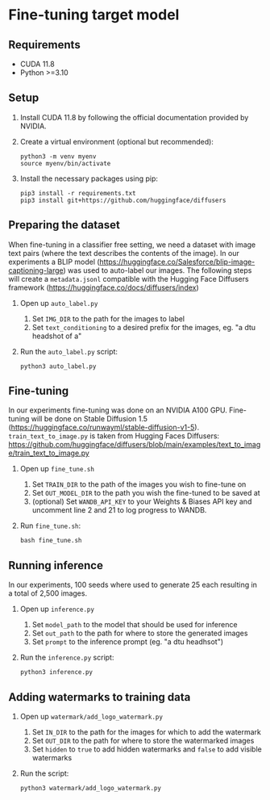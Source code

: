 # Fine-tuning target model

## Requirements

- CUDA 11.8
- Python >=3.10

## Setup

1. Install CUDA 11.8 by following the official documentation provided by NVIDIA.

2. Create a virtual environment (optional but recommended):

   ```shell
   python3 -m venv myenv
   source myenv/bin/activate
   ```

3. Install the necessary packages using pip:

   ```shell
   pip3 install -r requirements.txt
   pip3 install git+https://github.com/huggingface/diffusers
   ```

## Preparing the dataset

When fine-tuning in a classifier free setting, we need a dataset with image text pairs (where the text describes the contents of the image). In our experiments a BLIP model (https://huggingface.co/Salesforce/blip-image-captioning-large) was used to auto-label our images. The following steps will create a `metadata.jsonl` compatible with the Hugging Face Diffusers framework (https://huggingface.co/docs/diffusers/index)

1. Open up `auto_label.py`
   1. Set `IMG_DIR` to the path for the images to label
   2. Set `text_conditioning` to a desired prefix for the images, eg. "a dtu headshot of a"
2. Run the `auto_label.py` script:

   ```shell
   python3 auto_label.py
   ```

## Fine-tuning

In our experiments fine-tuning was done on an NVIDIA A100 GPU. Fine-tuning will be done on Stable Diffusion 1.5 (https://huggingface.co/runwayml/stable-diffusion-v1-5). `train_text_to_image.py` is taken from Hugging Faces Diffusers: https://github.com/huggingface/diffusers/blob/main/examples/text_to_image/train_text_to_image.py

1. Open up `fine_tune.sh`
   1. Set `TRAIN_DIR` to the path of the images you wish to fine-tune on
   2. Set `OUT_MODEL_DIR` to the path you wish the fine-tuned to be saved at
   3. (optional) Set `WANDB_API_KEY` to your Weights & Biases API key and uncomment line 2 and 21 to log progress to WANDB.
2. Run `fine_tune.sh`:

   ```shell
   bash fine_tune.sh
   ```

## Running inference

In our experiments, 100 seeds where used to generate 25 each resulting in a total of 2,500 images.

1. Open up `inference.py`
   1. Set `model_path` to the model that should be used for inference
   2. Set `out_path` to the path for where to store the generated images
   3. Set `prompt` to the inference prompt (eg. "a dtu headhsot")
2. Run the `inference.py` script:

   ```shell
   python3 inference.py
   ```

## Adding watermarks to training data

1. Open up `watermark/add_logo_watermark.py`
   1. Set `IN_DIR` to the path for the images for which to add the watermark
   2. Set `OUT_DIR` to the path for where to store the watermarked images
   3. Set `hidden` to `true` to add hidden watermarks and `false` to add visible watermarks
2. Run the script:

   ```shell
   python3 watermark/add_logo_watermark.py
   ```
